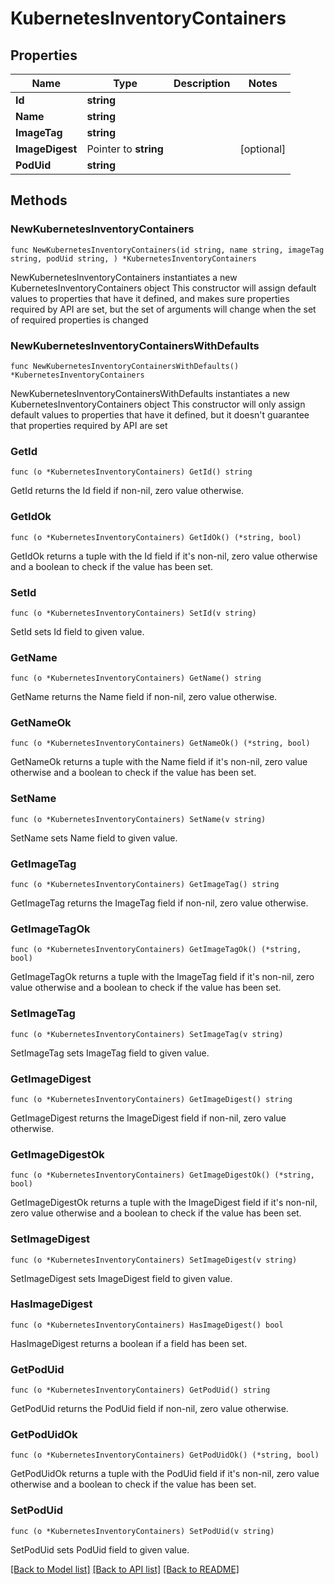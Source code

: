 # KubernetesInventoryContainers

## Properties

Name | Type | Description | Notes
------------ | ------------- | ------------- | -------------
**Id** | **string** |  | 
**Name** | **string** |  | 
**ImageTag** | **string** |  | 
**ImageDigest** | Pointer to **string** |  | [optional] 
**PodUid** | **string** |  | 

## Methods

### NewKubernetesInventoryContainers

`func NewKubernetesInventoryContainers(id string, name string, imageTag string, podUid string, ) *KubernetesInventoryContainers`

NewKubernetesInventoryContainers instantiates a new KubernetesInventoryContainers object
This constructor will assign default values to properties that have it defined,
and makes sure properties required by API are set, but the set of arguments
will change when the set of required properties is changed

### NewKubernetesInventoryContainersWithDefaults

`func NewKubernetesInventoryContainersWithDefaults() *KubernetesInventoryContainers`

NewKubernetesInventoryContainersWithDefaults instantiates a new KubernetesInventoryContainers object
This constructor will only assign default values to properties that have it defined,
but it doesn't guarantee that properties required by API are set

### GetId

`func (o *KubernetesInventoryContainers) GetId() string`

GetId returns the Id field if non-nil, zero value otherwise.

### GetIdOk

`func (o *KubernetesInventoryContainers) GetIdOk() (*string, bool)`

GetIdOk returns a tuple with the Id field if it's non-nil, zero value otherwise
and a boolean to check if the value has been set.

### SetId

`func (o *KubernetesInventoryContainers) SetId(v string)`

SetId sets Id field to given value.


### GetName

`func (o *KubernetesInventoryContainers) GetName() string`

GetName returns the Name field if non-nil, zero value otherwise.

### GetNameOk

`func (o *KubernetesInventoryContainers) GetNameOk() (*string, bool)`

GetNameOk returns a tuple with the Name field if it's non-nil, zero value otherwise
and a boolean to check if the value has been set.

### SetName

`func (o *KubernetesInventoryContainers) SetName(v string)`

SetName sets Name field to given value.


### GetImageTag

`func (o *KubernetesInventoryContainers) GetImageTag() string`

GetImageTag returns the ImageTag field if non-nil, zero value otherwise.

### GetImageTagOk

`func (o *KubernetesInventoryContainers) GetImageTagOk() (*string, bool)`

GetImageTagOk returns a tuple with the ImageTag field if it's non-nil, zero value otherwise
and a boolean to check if the value has been set.

### SetImageTag

`func (o *KubernetesInventoryContainers) SetImageTag(v string)`

SetImageTag sets ImageTag field to given value.


### GetImageDigest

`func (o *KubernetesInventoryContainers) GetImageDigest() string`

GetImageDigest returns the ImageDigest field if non-nil, zero value otherwise.

### GetImageDigestOk

`func (o *KubernetesInventoryContainers) GetImageDigestOk() (*string, bool)`

GetImageDigestOk returns a tuple with the ImageDigest field if it's non-nil, zero value otherwise
and a boolean to check if the value has been set.

### SetImageDigest

`func (o *KubernetesInventoryContainers) SetImageDigest(v string)`

SetImageDigest sets ImageDigest field to given value.

### HasImageDigest

`func (o *KubernetesInventoryContainers) HasImageDigest() bool`

HasImageDigest returns a boolean if a field has been set.

### GetPodUid

`func (o *KubernetesInventoryContainers) GetPodUid() string`

GetPodUid returns the PodUid field if non-nil, zero value otherwise.

### GetPodUidOk

`func (o *KubernetesInventoryContainers) GetPodUidOk() (*string, bool)`

GetPodUidOk returns a tuple with the PodUid field if it's non-nil, zero value otherwise
and a boolean to check if the value has been set.

### SetPodUid

`func (o *KubernetesInventoryContainers) SetPodUid(v string)`

SetPodUid sets PodUid field to given value.



[[Back to Model list]](../README.md#documentation-for-models) [[Back to API list]](../README.md#documentation-for-api-endpoints) [[Back to README]](../README.md)


